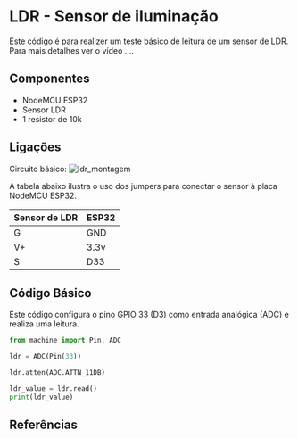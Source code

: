 # LDR - Sensor de iluminação 

Este código é para realizer um teste básico de leitura de um sensor de LDR. Para mais detalhes ver o vídeo  .... 

## Componentes 
* NodeMCU ESP32 
* Sensor LDR 
* 1 resistor de 10k 


## Ligações 

Circuito básico: 
![ldr_montagem](https://user-images.githubusercontent.com/19957124/144618767-7b6ceaba-a161-4883-bb33-e345597811f6.png)


A tabela abaixo ilustra o uso dos jumpers para conectar o sensor à placa NodeMCU ESP32. 

| Sensor de LDR | ESP32 |
| --------------- | --------------- | 
| G  | GND  | 
| V+ | 3.3v | 
| S  | D33 | 

## Código Básico 

Este código configura o pino GPIO 33 (D3) como entrada analógica (ADC) e realiza uma leitura.  

```python 
from machine import Pin, ADC

ldr = ADC(Pin(33))

ldr.atten(ADC.ATTN_11DB)      

ldr_value = ldr.read()
print(ldr_value)
```
 
## Referências 
 
